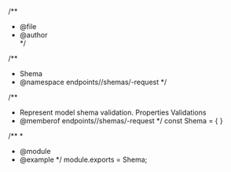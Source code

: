 /**
 * @file 
 * @author  
 */

/** 
 * Shema
 * @namespace endpoints/<name>/shemas/<name>-request
 */

/**
 * Represent model shema validation. Properties Validations
 * @memberof endpoints/<name>/shemas/<name>-request
 */
const <name>Shema = {
}

/**
 *
 * @module <name>
 * @example
 */
module.exports = <name>Shema;